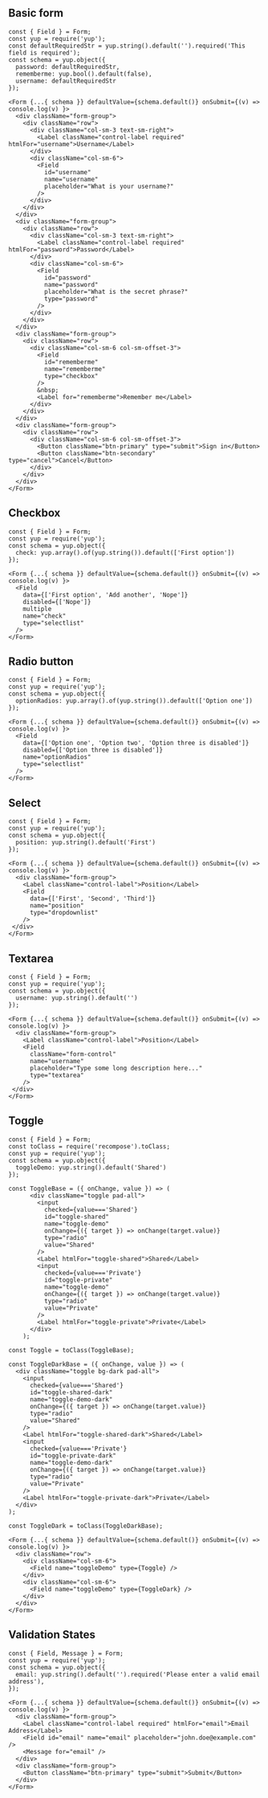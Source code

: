 Basic form
----------

    const { Field } = Form;
    const yup = require('yup');
    const defaultRequiredStr = yup.string().default('').required('This field is required');
    const schema = yup.object({
      password: defaultRequiredStr,
      rememberme: yup.bool().default(false),
      username: defaultRequiredStr
    });
    
    <Form {...{ schema }} defaultValue={schema.default()} onSubmit={(v) => console.log(v) }>
      <div className="form-group">
        <div className="row">
          <div className="col-sm-3 text-sm-right">
            <Label className="control-label required" htmlFor="username">Username</Label>
          </div>
          <div className="col-sm-6">
            <Field
              id="username"
              name="username"
              placeholder="What is your username?"
            />
          </div>
        </div>
      </div>
      <div className="form-group">
        <div className="row">
          <div className="col-sm-3 text-sm-right">
            <Label className="control-label required" htmlFor="password">Password</Label>
          </div>
          <div className="col-sm-6">
            <Field
              id="password"
              name="password"
              placeholder="What is the secret phrase?"
              type="password"
            />
          </div>
        </div>
      </div>
      <div className="form-group">
        <div className="row">
          <div className="col-sm-6 col-sm-offset-3">
            <Field
              id="rememberme"
              name="rememberme"
              type="checkbox"
            />
            &nbsp;
            <Label for="rememberme">Remember me</Label>
          </div>
        </div>
      </div>
      <div className="form-group">
        <div className="row">
          <div className="col-sm-6 col-sm-offset-3">
            <Button className="btn-primary" type="submit">Sign in</Button>
            <Button className="btn-secondary" type="cancel">Cancel</Button>
          </div>
        </div>
      </div>
    </Form>

Checkbox
--------

    const { Field } = Form;
    const yup = require('yup');
    const schema = yup.object({
      check: yup.array().of(yup.string()).default(['First option'])
    });
    
    <Form {...{ schema }} defaultValue={schema.default()} onSubmit={(v) => console.log(v) }>
      <Field
        data={['First option', 'Add another', 'Nope']}
        disabled={['Nope']}
        multiple
        name="check"
        type="selectlist"
      />
    </Form>

Radio button
------------

    const { Field } = Form;
    const yup = require('yup');
    const schema = yup.object({
      optionRadios: yup.array().of(yup.string()).default(['Option one'])
    });
    
    <Form {...{ schema }} defaultValue={schema.default()} onSubmit={(v) => console.log(v) }>
      <Field
        data={['Option one', 'Option two', 'Option three is disabled']}
        disabled={['Option three is disabled']}
        name="optionRadios"
        type="selectlist"
      />
    </Form>
    
Select
------

    const { Field } = Form;
    const yup = require('yup');
    const schema = yup.object({
      position: yup.string().default('First')
    });
    
    <Form {...{ schema }} defaultValue={schema.default()} onSubmit={(v) => console.log(v) }>
      <div className="form-group">
        <Label className="control-label">Position</Label>
        <Field
          data={['First', 'Second', 'Third']}
          name="position"
          type="dropdownlist"
        />
     </div>
    </Form>
    
Textarea
--------

    const { Field } = Form;
    const yup = require('yup');
    const schema = yup.object({
      username: yup.string().default('')
    });
    
    <Form {...{ schema }} defaultValue={schema.default()} onSubmit={(v) => console.log(v) }>
      <div className="form-group">
        <Label className="control-label">Position</Label>
        <Field
          className="form-control"
          name="username"
          placeholder="Type some long description here..."
          type="textarea"
        />
     </div>
    </Form>
    
Toggle
------

    const { Field } = Form;
    const toClass = require('recompose').toClass;
    const yup = require('yup');
    const schema = yup.object({
      toggleDemo: yup.string().default('Shared')
    });
    
    const ToggleBase = ({ onChange, value }) => (
          <div className="toggle pad-all">
            <input
              checked={value==='Shared'}
              id="toggle-shared"
              name="toggle-demo"
              onChange={({ target }) => onChange(target.value)}
              type="radio"
              value="Shared"
            />
            <Label htmlFor="toggle-shared">Shared</Label>
            <input
              checked={value==='Private'}
              id="toggle-private"
              name="toggle-demo"
              onChange={({ target }) => onChange(target.value)}
              type="radio"
              value="Private"
            />
            <Label htmlFor="toggle-private">Private</Label>
          </div>
        );
        
    const Toggle = toClass(ToggleBase);
    
    const ToggleDarkBase = ({ onChange, value }) => (
      <div className="toggle bg-dark pad-all">
        <input
          checked={value==='Shared'}
          id="toggle-shared-dark"
          name="toggle-demo-dark"
          onChange={({ target }) => onChange(target.value)}
          type="radio"
          value="Shared"
        />
        <Label htmlFor="toggle-shared-dark">Shared</Label>
        <input
          checked={value==='Private'}
          id="toggle-private-dark"
          name="toggle-demo-dark"
          onChange={({ target }) => onChange(target.value)}
          type="radio"
          value="Private"
        />
        <Label htmlFor="toggle-private-dark">Private</Label>
      </div>
    );
    
    const ToggleDark = toClass(ToggleDarkBase);
    
    <Form {...{ schema }} defaultValue={schema.default()} onSubmit={(v) => console.log(v) }>
      <div className="row">
        <div className="col-sm-6">
          <Field name="toggleDemo" type={Toggle} />
        </div>
        <div className="col-sm-6">
          <Field name="toggleDemo" type={ToggleDark} />
        </div>
      </div>
    </Form>

Validation States
-----------------

    const { Field, Message } = Form;
    const yup = require('yup');
    const schema = yup.object({
      email: yup.string().default('').required('Please enter a valid email address'),
    });
        
    <Form {...{ schema }} defaultValue={schema.default()} onSubmit={(v) => console.log(v) }>
      <div className="form-group">
        <Label className="control-label required" htmlFor="email">Email Address</Label>
        <Field id="email" name="email" placeholder="john.doe@example.com" />
        <Message for="email" />
      </div>
      <div className="form-group">
        <Button className="btn-primary" type="submit">Submit</Button>
      </div>
    </Form>
